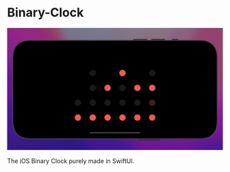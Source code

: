 # Binary-Clock

![alt text](https://github.com/MrKai77/Binary-Clock/blob/main/BinaryClock-screenshot.png)

The iOS Binary Clock purely made in SwiftUI.
